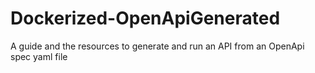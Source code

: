 # Dockerized-OpenApiGenerated
A guide and the resources to generate and run an API from an OpenApi spec yaml file 
